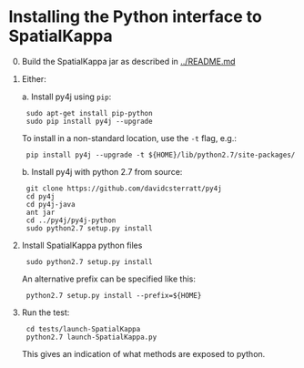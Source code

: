 Installing the Python interface to SpatialKappa
===============================================

0. Build the SpatialKappa jar as described in [../README.md][1]

1. Either:
   
   a. Install py4j using `pip`:

        sudo apt-get install pip-python 
        sudo pip install py4j --upgrade

      To install in a non-standard location, use the `-t` flag, e.g.:
   
        pip install py4j --upgrade -t ${HOME}/lib/python2.7/site-packages/

   b. Install py4j with python 2.7 from source:

        git clone https://github.com/davidcsterratt/py4j
        cd py4j
        cd py4j-java
        ant jar
        cd ../py4j/py4j-python
        sudo python2.7 setup.py install

   
2. Install SpatialKappa python files
   
        sudo python2.7 setup.py install

    An alternative prefix can be specified like this:

        python2.7 setup.py install --prefix=${HOME}

3. Run the test:

        cd tests/launch-SpatialKappa
        python2.7 launch-SpatialKappa.py
   
   This gives an indication of what methods are exposed to python.

[1]: ../README.md
